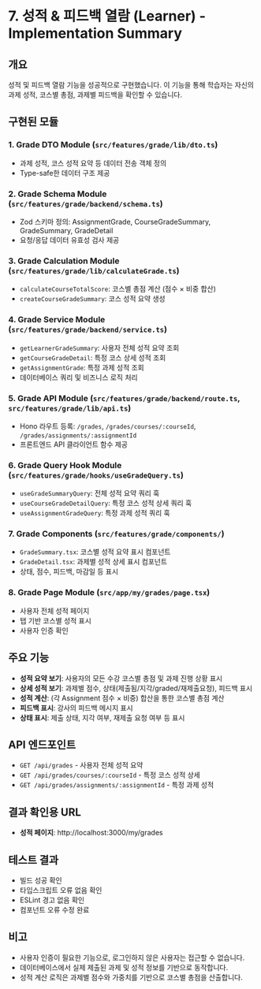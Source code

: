 # 7. 성적 & 피드백 열람 (Learner) - Implementation Summary

## 개요

성적 및 피드백 열람 기능을 성공적으로 구현했습니다. 이 기능을 통해 학습자는 자신의 과제 성적, 코스별 총점, 과제별 피드백을 확인할 수 있습니다.

## 구현된 모듈

### 1. Grade DTO Module (`src/features/grade/lib/dto.ts`)
- 과제 성적, 코스 성적 요약 등 데이터 전송 객체 정의
- Type-safe한 데이터 구조 제공

### 2. Grade Schema Module (`src/features/grade/backend/schema.ts`)
- Zod 스키마 정의: AssignmentGrade, CourseGradeSummary, GradeSummary, GradeDetail
- 요청/응답 데이터 유효성 검사 제공

### 3. Grade Calculation Module (`src/features/grade/lib/calculateGrade.ts`)
- `calculateCourseTotalScore`: 코스별 총점 계산 (점수 × 비중 합산)
- `createCourseGradeSummary`: 코스 성적 요약 생성

### 4. Grade Service Module (`src/features/grade/backend/service.ts`)
- `getLearnerGradeSummary`: 사용자 전체 성적 요약 조회
- `getCourseGradeDetail`: 특정 코스 상세 성적 조회
- `getAssignmentGrade`: 특정 과제 성적 조회
- 데이터베이스 쿼리 및 비즈니스 로직 처리

### 5. Grade API Module (`src/features/grade/backend/route.ts`, `src/features/grade/lib/api.ts`)
- Hono 라우트 등록: `/grades`, `/grades/courses/:courseId`, `/grades/assignments/:assignmentId`
- 프론트엔드 API 클라이언트 함수 제공

### 6. Grade Query Hook Module (`src/features/grade/hooks/useGradeQuery.ts`)
- `useGradeSummaryQuery`: 전체 성적 요약 쿼리 훅
- `useCourseGradeDetailQuery`: 특정 코스 성적 상세 쿼리 훅
- `useAssignmentGradeQuery`: 특정 과제 성적 쿼리 훅

### 7. Grade Components (`src/features/grade/components/`)
- `GradeSummary.tsx`: 코스별 성적 요약 표시 컴포넌트
- `GradeDetail.tsx`: 과제별 성적 상세 표시 컴포넌트
- 상태, 점수, 피드백, 마감일 등 표시

### 8. Grade Page Module (`src/app/my/grades/page.tsx`)
- 사용자 전체 성적 페이지
- 탭 기반 코스별 성적 표시
- 사용자 인증 확인

## 주요 기능

- **성적 요약 보기**: 사용자의 모든 수강 코스별 총점 및 과제 진행 상황 표시
- **상세 성적 보기**: 과제별 점수, 상태(제출됨/지각/graded/재제출요청), 피드백 표시
- **성적 계산**: (각 Assignment 점수 × 비중) 합산을 통한 코스별 총점 계산
- **피드백 표시**: 강사의 피드백 메시지 표시
- **상태 표시**: 제출 상태, 지각 여부, 재제출 요청 여부 등 표시

## API 엔드포인트

- `GET /api/grades` - 사용자 전체 성적 요약
- `GET /api/grades/courses/:courseId` - 특정 코스 성적 상세
- `GET /api/grades/assignments/:assignmentId` - 특정 과제 성적

## 결과 확인용 URL

- **성적 페이지**: http://localhost:3000/my/grades

## 테스트 결과

- 빌드 성공 확인
- 타입스크립트 오류 없음 확인
- ESLint 경고 없음 확인
- 컴포넌트 오류 수정 완료

## 비고

- 사용자 인증이 필요한 기능으로, 로그인하지 않은 사용자는 접근할 수 없습니다.
- 데이터베이스에서 실제 제출된 과제 및 성적 정보를 기반으로 동작합니다.
- 성적 계산 로직은 과제별 점수와 가중치를 기반으로 코스별 총점을 산출합니다.